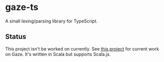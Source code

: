 # gaze-ts
A small lexing/parsing library for TypeScript.

## Status

This project isn't be worked on currently.
See [this project](https://github.com/almibe/ligature-scala/gaze) for current work on Gaze.
It's written in Scala but supports Scala.js.
